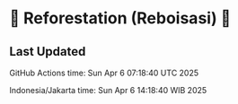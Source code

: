 
# 🌳 Reforestation (Reboisasi) 🌲

## Last Updated

GitHub Actions time: Sun Apr  6 07:18:40 UTC 2025

Indonesia/Jakarta time: Sun Apr  6 14:18:40 WIB 2025
